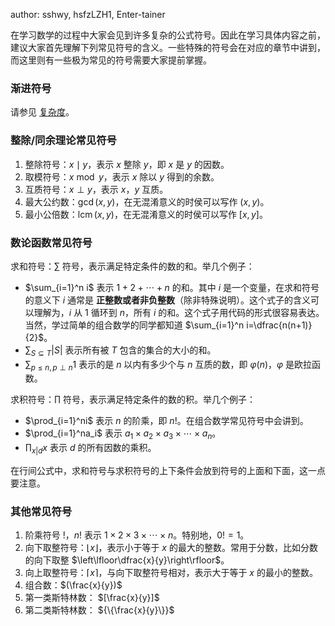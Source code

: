 author: sshwy, hsfzLZH1, Enter-tainer

在学习数学的过程中大家会见到许多复杂的公式符号。因此在学习具体内容之前，建议大家首先理解下列常见符号的含义。一些特殊的符号会在对应的章节中讲到，而这里则有一些极为常见的符号需要大家提前掌握。

### 渐进符号

请参见 [复杂度](../basic/complexity.md#渐进符号)。

### 整除/同余理论常见符号

1. 整除符号：$x\mid y$，表示 $x$ 整除 $y$，即 $x$ 是 $y$ 的因数。
2. 取模符号：$x\bmod y$，表示 $x$ 除以 $y$ 得到的余数。
3. 互质符号：$x\perp y$，表示 $x$，$y$ 互质。
4. 最大公约数：$\gcd(x,y)$，在无混淆意义的时侯可以写作 $(x,y)$。
5. 最小公倍数：$\operatorname{lcm}(x,y)$，在无混淆意义的时侯可以写作 $[x,y]$。

### 数论函数常见符号

求和符号：$\sum$ 符号，表示满足特定条件的数的和。举几个例子：

- $\sum_{i=1}^n i$ 表示 $1+2+\dotsb+n$ 的和。其中 $i$ 是一个变量，在求和符号的意义下 $i$ 通常是 **正整数或者非负整数**（除非特殊说明）。这个式子的含义可以理解为，$i$ 从 $1$ 循环到 $n$，所有 $i$ 的和。这个式子用代码的形式很容易表达。当然，学过简单的组合数学的同学都知道 $\sum_{i=1}^n i=\dfrac{n(n+1)}{2}$。
- $\sum_{S\subseteq T}|S|$ 表示所有被 $T$ 包含的集合的大小的和。
- $\sum_{p\le n,p\perp n}1$ 表示的是 $n$ 以内有多少个与 $n$ 互质的数，即 $\varphi(n)$，$\varphi$ 是欧拉函数。

求积符号：$\prod$ 符号，表示满足特定条件的数的积。举几个例子：

- $\prod_{i=1}^ni$ 表示 $n$ 的阶乘，即 $n!$。在组合数学常见符号中会讲到。
- $\prod_{i=1}^na_i$ 表示 $a_1\times a_2\times a_3\times \dotsb\times a_n$。
- $\prod_{x|d}x$ 表示 $d$ 的所有因数的乘积。

在行间公式中，求和符号与求积符号的上下条件会放到符号的上面和下面，这一点要注意。

### 其他常见符号

1. 阶乘符号 $!$，$n!$ 表示 $1\times 2\times 3\times \dotsb \times n$。特别地，$0!=1$。
2. 向下取整符号：$\lfloor x\rfloor$，表示小于等于 $x$ 的最大的整数。常用于分数，比如分数的向下取整 $\left\lfloor\dfrac{x}{y}\right\rfloor$。
3. 向上取整符号：$\lceil x\rceil$，与向下取整符号相对，表示大于等于 $x$ 的最小的整数。
4. 组合数：$(\frac{x}{y})$
5. 第一类斯特林数： $[\frac{x}{y}]$
6. 第二类斯特林数： ${\{\frac{x}{y}\}}$